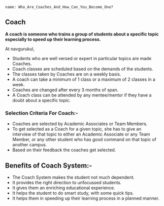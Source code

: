 ```ngMeta
name: Who_Are_Coaches_And_How_Can_You_Become_One? 

```

## Coach

**A coach is someone who trains a group of students about a specific topic especially to speed up their learning process.**


At navgurukul,

- Students who are well versed or expert in particular topics are made Coaches.
- Coach classes are scheduled based on the demands of the students.
- The classes taken by Coaches are on a weekly basis.
- A coach can take a minimum of 1 class or a maximum of 2 classes in a week.
- Coaches are changed after every 3 months of span.
- A Coach class can be attended by any mentee/mentor if they have a doubt about a specific topic.

### Selection Criteria For Coach:-
- Coaches are selected by Academic Associates or Team Members.
- To get selected as a Coach for a given topic, she has to give an interview of that topic to either an Academic Associate or any Team Member, or any other student who has good command on that topic of another campus. 
- Based on their feedback the coaches get selected.


## Benefits of Coach System:-

- The Coach System makes the student not much dependent.
- It provides the right direction to unfocussed students.
- It gives them an enriching educational experience.
- It helps the student to do smart study, with some quick tips.
- It helps them in speeding up their learning process in a planned manner.

